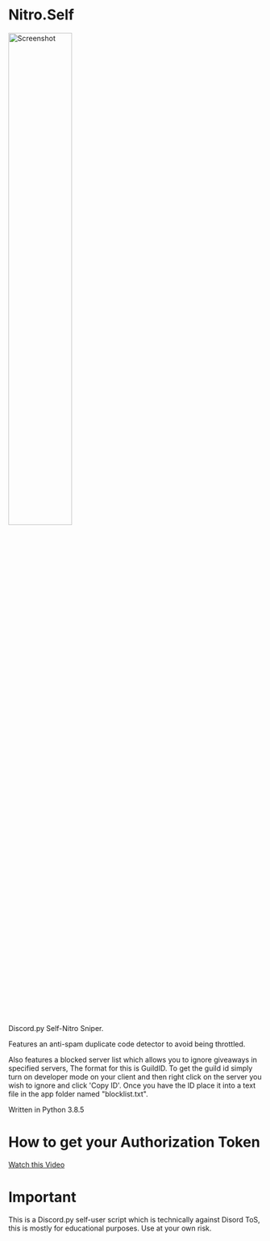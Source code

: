 # Nitro.Self

<a href="https://github.com/noto-rious/Nitro.Self/raw/master/screenshot.png"><img src="https://github.com/noto-rious/Nitro.Self/raw/master/screenshot.png" width="50%" height="50%" alt="Screenshot"></a>

Discord.py Self-Nitro Sniper.

Features an anti-spam duplicate code detector to avoid being throttled. 

Also features a blocked server list which allows you to ignore giveaways in specified servers, The format for this is GuildID. 
To get the guild id simply turn on developer mode on your client and then right click on the server you wish to ignore and click 'Copy ID'. 
Once you have the ID place it into a text file in the app folder named "blocklist.txt".

Written in Python 3.8.5

# How to get your Authorization Token

<a href="https://www.youtube.com/watch?v=tI1lzqzLQCs" target="_blank">Watch this Video</a>

# Important

This is a Discord.py self-user script which is technically against Disord ToS, this is mostly for educational purposes. Use at your own risk.
